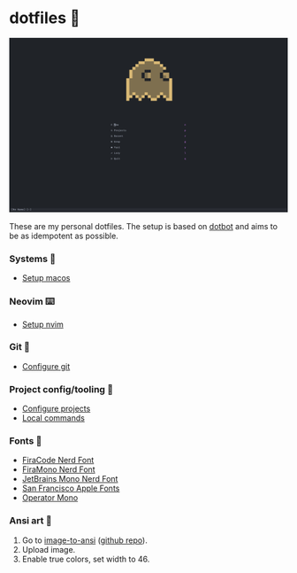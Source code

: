 # dotfiles 🍩

![screenshot](/nvim.png)

These are my personal dotfiles. The setup is based on
[dotbot](https://github.com/danydodson/dotfiles) and aims to be as idempotent as
possible.

### Systems 🚀

- [Setup macos](/docs/macos.md)

### Neovim ⌨️

- [Setup nvim](/installers/nvim.sh)

### Git 🐙

- [Configure git](/docs/git.md)

### Project config/tooling 🧢

- [Configure projects](/installers)
- [Local commands](/bin/)

### Fonts 💯
- [FiraCode Nerd Font](https://github.com/ryanoasis/nerd-fonts/tree/master/patched-fonts/FiraCode)
- [FiraMono Nerd Font](https://github.com/ryanoasis/nerd-fonts/tree/master/patched-fonts/FiraMono)
- [JetBrains Mono Nerd Font](https://github.com/ryanoasis/nerd-fonts/tree/master/patched-fonts/JetBrainsMono)
- [San Francisco Apple Fonts](https://developer.apple.com/fonts/)
- [Operator Mono](https://typography.com/blog/introducing-operator)


### Ansi art 🎨

1. Go to [image-to-ansi](https://dom111.github.io/image-to-ansi) ([github repo](https://github.com/dom111/image-to-ansi)).
2. Upload image.
3. Enable true colors, set width to 46.